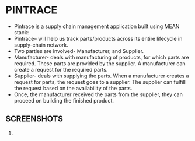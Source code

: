# PINTRACE

* Pintrace is a supply chain management application built using MEAN stack:
* Pintrace– will help us track parts/products across its entire lifecycle in supply-chain
network.
* Two parties are involved- Manufacturer, and Supplier.
* Manufacturer- deals with manufacturing of products, for which parts are required.
These parts are provided by the supplier. A manufacturer can create a request for the
required parts.
* Supplier- deals with supplying the parts. When a manufacturer creates a request for
parts, the request goes to a supplier. The supplier can fulfill the request based on the
availability of the parts.
* Once, the manufacturer received the parts from the supplier, they can proceed on
building the finished product.

## SCREENSHOTS
1. [Login page]:/screenshots/1%20Login.PNG
